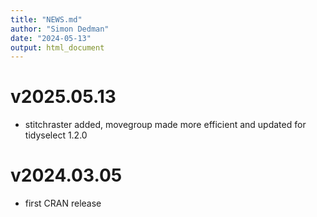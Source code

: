 ```yaml
---
title: "NEWS.md"
author: "Simon Dedman"
date: "2024-05-13"
output: html_document
---
```

# v2025.05.13
* stitchraster added, movegroup made more efficient and updated for tidyselect 1.2.0

# v2024.03.05
* first CRAN release


<!-- If an item is related to an issue in GitHub, include the issue number in parentheses, e.g. (#​10).
If an item is related to a pull request, include the pull request number and the author, e.g. (#​101, @hadley).
Doing this makes it easy to navigate to the relevant issues on GitHub.-->
